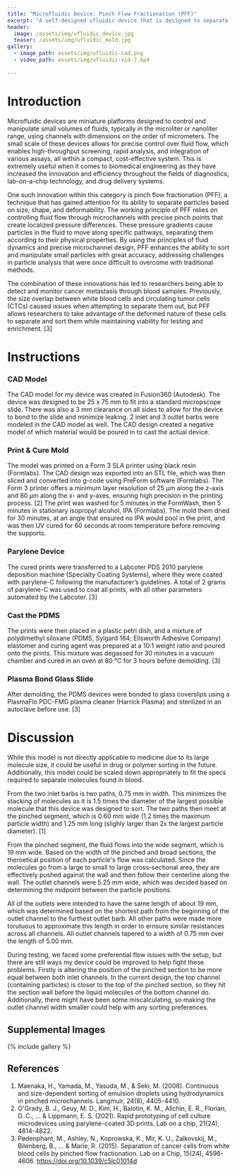 ```yaml
---
title: "Microfluidic Device: Pinch Flow Fractionation (PFF)"
excerpt: "A self-designed ufluidic device that is designed to separate molecules of 125-150 um and 425-500um in solution."
header:
  image: /assets/img/ufluidic_device.jpg
  teaser: /assets/img/ufluidic_mold.jpg
gallery:
  - image_path: assets/img/ufluidic-cad.png
  - video_path: assets/img/ufluidic-vid-2.mp4
   
---
```


# Introduction

Microfluidic devices are miniature platforms designed to control and manipulate small volumes of fluids, typically in the microliter or nanoliter range, using channels with dimensions on the order of micrometers. The small scale of these devices allows for precise control over fluid flow, which enables high-throughput screening, rapid analysis, and integration of various assays, all within a compact, cost-effective system. This is extremely useful when it comes to biomedical engineering as they have increased the innovation and efficiency throughout the fields of diagnostics, lab-on-a-chip technology, and drug delivery systems.

One such innovation within this category is pinch flow fractionation (PFF), a technique that has gained attention for its ability to separate particles based on size, shape, and deformability. The working principle of PFF relies on controlling fluid flow through microchannels with precise pinch points that create localized pressure differences. These pressure gradients cause particles in the fluid to move along specific pathways, separating them according to their physical properties. By using the principles of fluid dynamics and precise microchannel design, PFF enhances the ability to sort and manipulate small particles with great accuracy, addressing challenges in particle analysis that were once difficult to overcome with traditional methods.

The combination of these innovations has led to researchers being able to detect and monitor cancer metastasis through blood samples. Previously, the size overlap between white blood cells and circulating tumor cells (CTCs) caused issues when attempting to separate them out, but PFF allows researchers to take advantage of the deformed nature of these cells to separate and sort them while maintaining viability for testing and enrichment. [3]  


# Instructions

### CAD Model

The CAD model for my device was created in Fusion360 (Autodesk). The device was designed to be 25 x 75 mm to fit into a standard micropscope slide. There was also a 3 mm clearance on all sides to allow for the device to bond to the slide and minimize leaking. 2 inlet and 3 outlet barbs were modeled in the CAD model as well. The CAD design created a negative model of which material would be poured in to cast the actual device.

### Print & Cure Mold

The model was printed on a Form 3 SLA printer using black resin (Formlabs). The CAD design was exported into an STL file, which was then sliced and converted into g-code using PreForm software (Formlabs). The Form 3 printer offers a minimum layer resolution of 25 μm along the z-axis and 80 μm along the x- and y-axes, ensuring high precision in the printing process. [2] The print was washed for 5 minutes in the FormWash, then 5 minutes in stationary isopropyl alcohol, IPA (Formlabs). The mold them dried for 30 minutes, at an angle that ensured no IPA would pool in the print, and was then UV cured for 60 seconds at room temperature before removing the supports.

### Parylene Device

The cured prints were transferred to a Labcoter PDS 2010 parylene deposition machine (Specialty Coating Systems), where they were coated with parylene-C following the manufacturer’s guidelines. A total of 2 grams of parylene-C was used to coat all prints, with all other parameters automated by the Labcoter. [3]

### Cast the PDMS

The prints were then placed in a plastic petri dish, and a mixture of polydimethyl siloxane (PDMS, Sylgard 184; Ellsworth Adhesive Company) elastomer and curing agent was prepared at a 10:1 weight ratio and poured onto the prints. This mixture was degassed for 30 minutes in a vacuum chamber and cured in an oven at 80 °C for 3 hours before demolding. [3]

### Plasma Bond Glass Slide

After demolding, the PDMS devices were bonded to glass coverslips using a PlasmaFlo PDC-FMG plasma cleaner (Harrick Plasma) and sterilized in an autoclave before use. [3]

# Discussion

While this model is not directly applicable to medicine due to its large molecule size, it could be useful in drug or polymer sorting in the future. Additionally, this model could be scaled down appropriately to fit the specs required to separate molecules found in blood.

From the two inlet barbs is two paths, 0.75 mm in width. This minimizes the stacking of molecules as it is 1.5 times the diameter of the largest possible molecule that this device was designed to sort. The two paths then meet at the pinched segment, which is 0.60 mm wide (1.2 times the maximum particle width) and 1.25 mm long (slighly larger than 2x the largest particle diameter). [1] 

From the pinched segment, the fluid flows into the wide segment, which is 19 mm wide. Based on the width of the pinched and broad sections, the theroetical position of each particle's flow was calculated. Since the molecules go from a large to small to large cross-sectional area, they are effectively pushed against the wall and then follow their centerline along the wall. The outlet channels were 5.25 mm wide, which was decided based on determining the midpoint between the particle positions. 

All of the outlets were intended to have the same length of about 19 mm, which was determined based on the shortest path from the beginning of the outlet channel to the furthest outlet barb. All other paths were made more torutuous to approximate this length in order to ernsure similar resistances across all channels. All outlet channels tapered to a width of 0.75 mm over the length of 5.00 mm.

During testing, we faced some preferential flow issues with the setup, but there are still ways my device could be improved to help fight these problems. Firstly is altering the position of the pinched section to be more equal between both inlet channels. In the current design, the top channel (containing particles) is closer to the top of the pinched section, so they hit the section wall before the liquid molecules of the bottom channel do. Additionally, there might have been some miscalculating, so making the outlet channel width smaller could help with any sorting preferences.


## Supplemental Images
{% include gallery %}

## References
1. Maenaka, H., Yamada, M., Yasuda, M., & Seki, M. (2008). Continuous and size-dependent sorting of emulsion droplets using hydrodynamics in pinched microchannels. Langmuir, 24(8), 4405-4410.
2. O'Grady, B. J., Geuy, M. D., Kim, H., Balotin, K. M., Allchin, E. R., Florian, D. C., ... & Lippmann, E. S. (2021). Rapid prototyping of cell culture microdevices using parylene-coated 3D prints. Lab on a chip, 21(24), 4814-4822.
3. Pødenphant, M., Ashley, N., Koprowska, K., Mir, K. U., Zalkovskij, M., Bilenberg, B., … & Marie, R. (2015). Separation of cancer cells from white blood cells by pinched flow fractionation. Lab on a Chip, 15(24), 4598-4606. https://doi.org/10.1039/c5lc01014d
